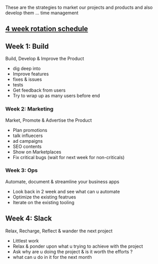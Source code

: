 
These are the strategies to market our projects and products and also develop them ... time management

## [4 week rotation schedule](https://youtu.be/8_tIaFpB5gk?si=xcYFWmkXdjzGVfls)

## Week 1: Build
Build, Develop & Improve the Product
- dig deep into
- Improve features
- fixes & issues
- tests
- Get feedback from users
- Try to wrap up as many users before end

### Week 2: Marketing
Market, Promote & Advertise the Product
- Plan promotions
- talk influecers
- ad campaigns
- SEO contents
- Show on Marketplaces
- Fix critical bugs (wait for next week for non-criticals)

### Week 3: Ops
Automate, document & streamline your business apps
- Look back in 2 week and see what can u automate
- Optimize the existing featrues
- Iterate on the existing tooling
## Week 4: Slack
Relax, Recharge, Reflect & wander the next project
- Littlest work
- Relax & ponder upon what u trying to achieve with the project
- Ask why are u doing the project & is it worth the efforts ?
- what can u do in it for the next month